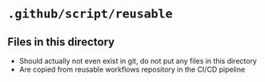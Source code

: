 # `.github/script/reusable`

## Files in this directory

- Should actually not even exist in git, do not put any files in this directory
- Are copied from reusable workflows repository in the CI/CD pipeline

